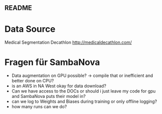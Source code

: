 ## README


# Data Source

Medical Segmentation Decathlon http://medicaldecathlon.com/



# Fragen für SambaNova
* Data augmentation on GPU possible? -> compile that or inefficient and better done on CPU?
* is an AWS in NA West okay for data download?
* Can we have access to the DOCs or should i just leave my code for gpu and SambaNova puts their model in?
* can we log to Weights and Biases during training or only offline logging?
* how many runs can we do?